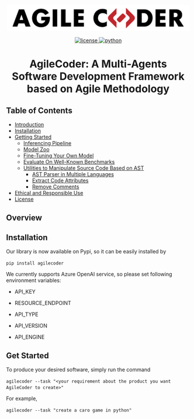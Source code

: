     
<p align="center">
    <br>
    <img src="assets/logo_1.svg" width="500"/>
    <br>
<p>
<div align="center">
  <a href="https://opensource.org/license/apache-2-0/">
  <img alt="license" src="https://img.shields.io/badge/License-Apache%202.0-green.svg"/>
  </a>
   <a href="https://www.python.org/downloads/release/python-380/">
  <img alt="python" src="https://img.shields.io/badge/python-3.8+-yellow.svg"/>
  </a> 


    
# AgileCoder: A Multi-Agents Software Development Framework based on Agile Methodology

<!-- 
[![Code License](https://img.shields.io/badge/Code%20License-Apache_2.0-green.svg)](https://github.com/bdqnghi/CodeTF_personal/blob/main/LICENSE)
[![Python 3.9+](https://img.shields.io/badge/python-3.9+-blue.svg)](https://www.python.org/downloads/release/python-390/)
[![Code style: black](https://img.shields.io/badge/code%20style-black-000000.svg)](https://github.com/psf/black) -->
 </div>   
    
## Table of Contents
  - [Introduction](#introduction)
  - [Installation](#installation-guide)
  - [Getting Started](#getting-started)
    - [Inferencing Pipeline](#inferencing-pipeline)
    - [Model Zoo](#model-zoo)
    - [Fine-Tuning Your Own Model](#fine-tuning-pipeline)
    - [Evaluate On Well-Known Benchmarks](#evaluate-on-well-known-benchmarks)
    - [Utilities to Manipulate Source Code Based on AST](#code-utilities)
        - [AST Parser in Multiple Languages](#ast-parser-in-multiple-languages)
        - [Extract Code Attributes](#extract-code-attributes)
        - [Remove Comments](#remove-comments)
  - [Ethical and Responsible Use](#ethical-and-responsible-use) 
  - [License](#license)

## Overview


## Installation
Our library is now available on Pypi, so it can be easily installed by

``
pip install agilecoder
``

We currently supports Azure OpenAI service, so please set following environment variables:

* API_KEY

* RESOURCE_ENDPOINT

* API_TYPE

* API_VERSION

* API_ENGINE
## Get Started
To produce your desired software, simply run the command

``
agilecoder --task "<your requirement about the product you want AgileCoder to create>"
``

For example,

``
agilecoder --task "create a caro game in python"
``